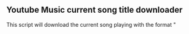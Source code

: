 ## Youtube Music current song title downloader

This script will download the current song playing with the format "<title> - <artist>" as "nowPlaying.txt".

This is useful for showing the song title 

Other relevant extensions to use with this:
- chrome://extensions/?id=fkomnceojfhfkgjgcijfahmgeljomcfk (overwrite existing files)
- chrome://extensions/?id=gokgophibdidjjpildcdbfpmcahilaaf (downloader to hide the downlaod bar)
